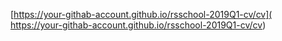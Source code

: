 [https://your-githab-account.github.io/rsschool-2019Q1-cv/cv]( https://your-githab-account.github.io/rsschool-2019Q1-cv/cv)